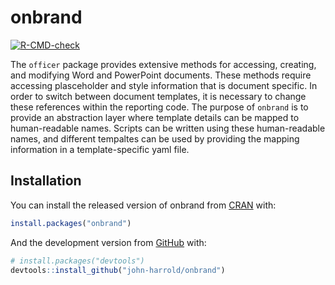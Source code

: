 
<!-- README.md is generated from README.Rmd. Please edit that file -->

# onbrand

<!-- badges: start -->

[![R-CMD-check](https://github.com/john-harrold/onbrand/workflows/R-CMD-check/badge.svg)](https://github.com/john-harrold/onbrand/actions)
<!-- badges: end -->

The `officer` package provides extensive methods for accessing,
creating, and modifying Word and PowerPoint documents. These methods
require accessing plasceholder and style information that is document
specific. In order to switch between document templates, it is necessary
to change these references within the reporting code. The purpose of
`onbrand` is to provide an abstraction layer where template details can
be mapped to human-readable names. Scripts can be written using these
human-readable names, and different tempaltes can be used by providing
the mapping information in a template-specific yaml file.

## Installation

You can install the released version of onbrand from
[CRAN](https://CRAN.R-project.org) with:

``` r
install.packages("onbrand")
```

And the development version from [GitHub](https://github.com/) with:

``` r
# install.packages("devtools")
devtools::install_github("john-harrold/onbrand")
```
